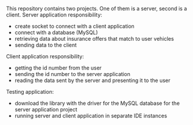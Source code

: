 This repository contains two projects. One of them is a server, second is a client.
Server application responsibility:
- create socket to connect with a client application
- connect with a database (MySQL)
- retrieving data about insurance offers that match to user vehicles
- sending data to the client

Client application responsibility:
- getting the id number from the user
- sending the id number to the server application
- reading the data sent by the server and presenting it to the user

Testing application:
- download the library with the driver for the MySQL database for the server application project
- running server and client application in separate IDE instances
